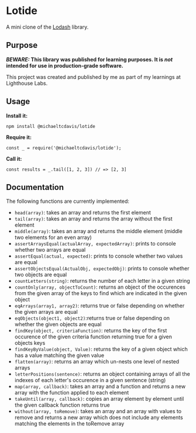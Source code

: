 # Lotide

A mini clone of the [Lodash](https://lodash.com) library.

## Purpose

**_BEWARE:_ This library was published for learning purposes. It is _not_ intended for use in production-grade software.**

This project was created and published by me as part of my learnings at Lighthouse Labs. 

## Usage

**Install it:**

`npm install @michaeltcdavis/lotide`

**Require it:**

`const _ = require('@michaeltcdavis/lotide');`

**Call it:**

`const results = _.tail([1, 2, 3]) // => [2, 3]`

## Documentation

The following functions are currently implemented:

* `head(array)`: takes an array and returns the first element
* `tail(array)`: takes an array and returns the array without the first element
* `middle(array)`: takes an array and returns the middle element (middle two elements for an even array)
* `assertArraysEqual(actualArray, expectedArray)`: prints to console whether two arrays are equal
* `assertEqual(actual, expected)`: prints to console whether two values are equal
* `assertObjectsEqual(ActualObj, expectedObj)`: prints to console whether two objects are equal
* `countLetters(string)`: returns the number of each letter in a given string
* `countOnly(array, objectToCount)`: returns an object of the occurences from the given array of the keys to find which are indicated in the given object
* `eqArrays(array1, array2)`: returns true or false depending on whether the given arrays are equal
* `eqObjects(object1, object2)`:returns true or false depending on whether the given objects are equal
* `findKey(object, criteriaFunction)`: returns the key of the first occurence of the given criteria function returning true for a given objects keys
* `findKeyByValue(object, Value)`: returns the key of a given object which has a value matching the given value
* `flatten(array)`: returns an array which un-nests one level of nested arrays
* `letterPositions(sentence)`: returns an object containing arrays of all the indexes of each letter's occurence in a given sentence (string)
* `map(array, callback)`: takes an array and a function and returns a new array with the function applied to each element
* `takeUntil(array, callback)`: copies an array element by element until the given callback function returns true
* `without(array, toRemove)`: takes an array and an array with values to remove and returns a new array which does not include any elements matching the elements in the toRemove array